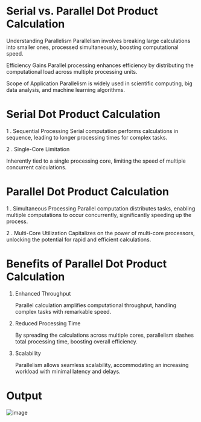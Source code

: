  # Serial vs. Parallel Dot Product Calculation

Understanding Parallelism
Parallelism involves breaking large calculations into smaller ones, processed simultaneously, boosting computational speed.

Efficiency Gains
Parallel processing enhances efficiency by distributing the computational load across multiple processing units.

Scope of Application
Parallelism is widely used in scientific computing, big data analysis, and machine learning algorithms.

 # Serial Dot Product Calculation
 
 1 . Sequential Processing
    Serial computation performs calculations in sequence, leading to longer processing times for complex tasks.

2 . Single-Core Limitation

   Inherently tied to a single processing core, limiting the speed of multiple concurrent calculations.

# Parallel Dot Product Calculation

1 . Simultaneous Processing
     Parallel computation distributes tasks, enabling multiple computations to occur concurrently, significantly speeding up the process.

2 . Multi-Core Utilization
    Capitalizes on the power of multi-core processors, unlocking the potential for rapid and efficient calculations.

# Benefits of Parallel Dot Product Calculation

1. Enhanced Throughput

   Parallel calculation amplifies computational throughput, handling complex tasks with remarkable speed.

2. Reduced Processing Time

    By spreading the calculations across multiple cores, parallelism slashes total processing time, boosting overall efficiency.

3. Scalability

    Parallelism allows seamless scalability, accommodating an increasing workload with minimal latency and delays.

# Output
![image](https://github.com/abhishekmohank/cuda_programming/assets/100741799/14c30293-52f6-4045-bc22-49b155b110c5)
